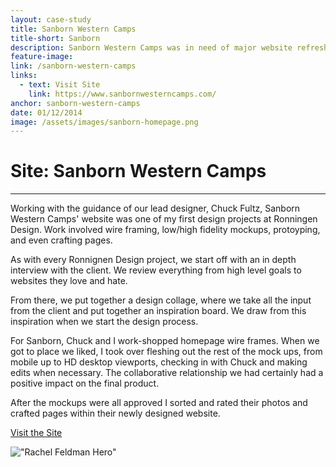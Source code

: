 ```yaml
---
layout: case-study
title: Sanborn Western Camps
title-short: Sanborn
description: Sanborn Western Camps was in need of major website refresh. Their old website was outdated and non-responsive. They came to Ronningen Design to get on a modern platform and unique design.
feature-image:
link: /sanborn-western-camps
links:
  - text: Visit Site
    link: https://www.sanbornwesterncamps.com/
anchor: sanborn-western-camps
date: 01/12/2014
image: /assets/images/sanborn-homepage.png
---
```


# Site: Sanborn Western Camps
---
Working with the guidance of our lead designer, Chuck Fultz, Sanborn Western Camps' website was one of my first design projects at Ronningen Design. Work involved wire framing, low/high fidelity mockups, protoyping, and even crafting pages.

As with every Ronnignen Design project, we start off with an in depth interview with the client. We review everything from high level goals to websites they love and hate.

From there, we put together a design collage, where we take all the input from the client and put together an inspiration board. We draw from this inspiration when we start the design process.

For Sanborn, Chuck and I work-shopped homepage wire frames. When we got to place we liked, I took over fleshing out the rest of the mock ups, from mobile up to HD desktop viewports, checking in with Chuck and making edits when necessary. The collaborative relationship we had certainly had a positive impact on the final product.

After the mockups were all approved I sorted and rated their photos and crafted pages within their newly designed website.

<div class="case-button">
  <a href="https://www.rachelfeldman.com/" target="_blank">
    <div class="learn-button">Visit the Site</div>
  </a>
</div>

!["Rachel Feldman Hero"](/assets/images/sanborn-homepage-full.png)
